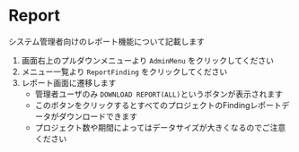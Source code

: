 # Report

システム管理者向けのレポート機能について記載します

1. 画面右上のプルダウンメニューより `AdminMenu` をクリックしてください
2. メニュー一覧より `ReportFinding` をクリックしてください
3. レポート画面に遷移します
    - 管理者ユーザのみ `DOWNLOAD REPORT(ALL)`というボタンが表示されます
    - このボタンをクリックするとすべてのプロジェクトのFindingレポートデータがダウンロードできます
    - プロジェクト数や期間によってはデータサイズが大きくなるのでご注意ください
